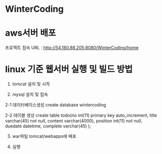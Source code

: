 # WinterCoding

# aws서버 배포
프로젝트 접속 URL : http://54.180.88.205:8080/WinterCoding/home


# linux 기준 웹서버 실행 및 빌드 방법

1. tomcat 설치 및 시작

2. mysql 설치 및 접속

2-1 데이터베이스생성
create database wintercoding

2-2 테이블 생성 
create table todo(no int(11) primary key auto_increment, title varchar(45) not null, content varchar(4000), position int(11) not null, duedate datetime, complete varchar(45) );
 
3. war파일 tomcat/webapps에 배포

4. 실행
